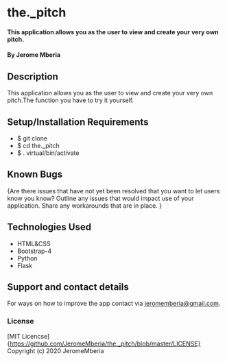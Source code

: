 # the._pitch

#### This application allows you as the user to view and create your very own pitch.

#### By Jerome Mberia

## Description
This application allows you as the user to view and create your very own pitch.The function you have to try it yourself.

## Setup/Installation Requirements
* $ git clone <the url>
* $ cd the._pitch
* $ . virtual/bin/activate

## Known Bugs
{Are there issues that have not yet been resolved that you want to let users know you know? Outline any issues that would impact use of your application. Share any workarounds that are in place. }

## Technologies Used
* HTML&CSS
* Bootstrap-4
* Python
* Flask

## Support and contact details
For ways on how to improve the app contact via jeromemberia@gmail.com.

### License
[MIT Licencse]{https://github.com/JeromeMberia/the._pitch/blob/master/LICENSE}
Copyright (c) 2020 JeromeMberia
